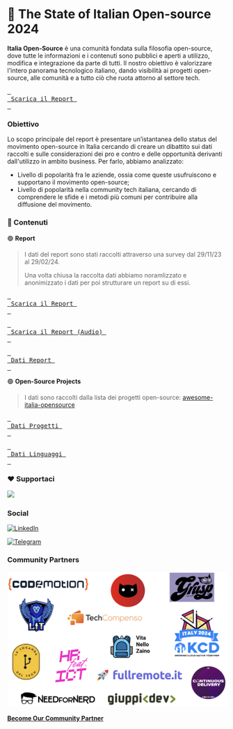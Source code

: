 # 🚀 The State of Italian Open-source 2024

**Italia Open-Source** è una comunità fondata sulla filosofia open-source, dove tutte le informazioni e i contenuti sono pubblici e aperti a utilizzo, modifica e integrazione da parte di tutti. Il nostro obiettivo è valorizzare l'intero panorama tecnologico italiano, dando visibilità ai progetti open-source, alle comunità e a tutto ciò che ruota attorno al settore tech.

[<kbd> <br> Scarica il Report <br> </kbd>](https://raw.githubusercontent.com/italia-opensource/state-of-italian-opensource-reports/main/reports/2024/the_state_of_italian_open_source_2024.pdf)

### Obiettivo

Lo scopo principale del report è presentare un’istantanea dello status del movimento open-source in Italia cercando di creare un dibattito sui dati raccolti e sulle considerazioni dei pro e contro e delle opportunità derivanti dall'utilizzo in ambito business. Per farlo, abbiamo analizzato:

- Livello di popolarità fra le aziende, ossia come queste usufruiscono e supportano il movimento open-source;
- Livello di popolarità nella community tech italiana, cercando di comprendere le sfide e i metodi più comuni per contribuire alla diffusione del movimento.

### 📌 Contenuti

🟢 **Report**

> I dati del report sono stati raccolti attraverso una survey dal 29/11/23 al 29/02/24.
>
> Una volta chiusa la raccolta dati abbiamo noramlizzato e anonimizzato i dati per poi strutturare un report su di essi.

[<kbd> <br> Scarica il Report <br> </kbd>](https://raw.githubusercontent.com/italia-opensource/state-of-italian-opensource-reports/main/reports/2024/the_state_of_italian_open_source_2024.pdf)

[<kbd> <br> Scarica il Report (Audio) <br> </kbd>](https://raw.githubusercontent.com/italia-opensource/state-of-italian-opensource-reports/main/reports/2024/the_state_of_italian_open_source_2024.mp3)

[<kbd> <br> Dati Report <br> </kbd>](https://github.com/italia-opensource/state-of-italian-opensource-reports/blob/main/reports/2024/report.csv)

🟢 **Open-Source Projects**

> I dati sono raccolti dalla lista dei progetti open-source: [awesome-italia-opensource](https://github.com/italia-opensource/awesome-italia-opensource/tree/main/awesome/opensource)

[<kbd> <br> Dati Progetti <br> </kbd>](https://github.com/italia-opensource/state-of-italian-opensource-reports/blob/main/reports/2024/projects.csv)

[<kbd> <br> Dati Linguaggi <br> </kbd>](https://github.com/italia-opensource/state-of-italian-opensource-reports/blob/main/reports/2024/languages.csv)

### ❤️ Supportaci

<a href="https://opencollective.com/italia-open-source/donate" target="_blank">
  <img src="https://opencollective.com/italia-open-source/donate/button@2x.png?color=blue" width=200 />
</a>

### Social

[![LinkedIn](https://img.shields.io/badge/Linkedin-0A66C2?style=for-the-badge&logo=linkedin&logoColor=white)](https://www.linkedin.com/company/italia-open-source)

[![Telegram](https://img.shields.io/badge/Telegram-229ED9?style=for-the-badge&logo=telegram&logoColor=white)](https://t.me/+WsJ91uPMVbUzZjk0)

### Community Partners

![Community Partners logos](community_partners.png)

**[Become Our Community Partner](https://italiaopensource.com/contributors/sponsor#become-our-community-partner)**

